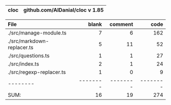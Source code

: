 cloc|github.com/AlDanial/cloc v 1.85
--- | ---

File|blank|comment|code
:-------|-------:|-------:|-------:
./src/manage-module.ts|7|6|162
./src/markdown-replacer.ts|5|11|52
./src/questions.ts|1|1|27
./src/index.ts|2|1|24
./src/regexp-replacer.ts|1|0|9
--------|--------|--------|--------
SUM:|16|19|274
